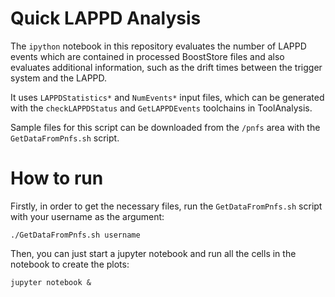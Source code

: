 # Quick LAPPD Analysis

The `ipython` notebook in this repository evaluates the number of LAPPD events which are contained in processed BoostStore files and also evaluates additional information, such as the drift times between the trigger system and the LAPPD.

It uses `LAPPDStatistics*` and `NumEvents*` input files, which can be generated with the `checkLAPPDStatus` and `GetLAPPDEvents` toolchains in ToolAnalysis.

Sample files for this script can be downloaded from the `/pnfs` area with the `GetDataFromPnfs.sh` script.

# How to run

Firstly, in order to get the necessary files, run the `GetDataFromPnfs.sh` script with your username as the argument:

```
./GetDataFromPnfs.sh username
```

Then, you can just start a jupyter notebook and run all the cells in the notebook to create the plots:

```
jupyter notebook &
```


